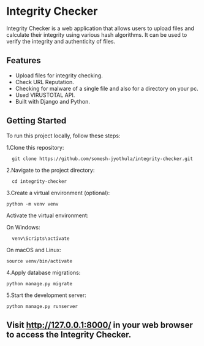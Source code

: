 
# Integrity Checker

Integrity Checker is a web application that allows users to upload files and calculate their integrity using various hash algorithms. It can be used to verify the integrity and authenticity of files.

## Features

- Upload files for integrity checking.
- Check URL Reputation.
- Checking for malware of a single file and also for a directory on your pc.
- Used VIRUSTOTAL API.
- Built with Django and Python.

## Getting Started
To run this project locally, follow these steps:

1.Clone this repository:

      git clone https://github.com/somesh-jyothula/integrity-checker.git


2.Navigate to the project directory:
                  
      cd integrity-checker


3.Create a virtual environment (optional):

    python -m venv venv

  Activate the virtual environment:

  On Windows:

      venv\Scripts\activate

  On macOS and Linux:

    source venv/bin/activate


4.Apply database migrations:

    python manage.py migrate


5.Start the development server:

    python manage.py runserver


## Visit http://127.0.0.1:8000/ in your web browser to access the Integrity Checker.


